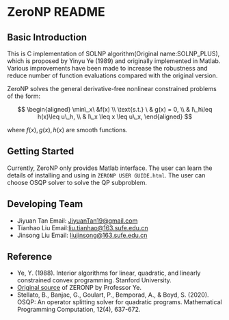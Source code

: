 #  ZeroNP README
## Basic Introduction
This is C implementation of SOLNP algorithm(Original name:SOLNP_PLUS), which is proposed by Yinyu Ye (1989) and originally implemented in Matlab. Various improvements have been made to increase the robustness and reduce number of function evaluations compared with the original version. 
    
ZeroNP solves the general derivative-free nonlinear constrained problems of the form:

$$
\begin{aligned}
    \min\_x\ &f(x) \\ 
    \text{s.t.} \ & g(x) = 0, \\
                  & l\_h\leq h(x)\leq u\_h, \\
                  & l\_x \leq x \leq u\_x,
\end{aligned}
$$

where $f(x),g(x),h(x)$ are smooth functions.
## Getting Started
Currently, ZeroNP only provides Matlab interface. The user can learn the details of installing and using in `ZERONP USER GUIDE.html`. The user can choose OSQP solver to solve the QP subproblem.
## Developing Team
- Jiyuan Tan Email: JiyuanTan19@gmail.com
- Tianhao Liu Email:liu.tianhao@163.sufe.edu.cn
- Jinsong Liu Email: liujinsong@163.sufe.edu.cn
## Reference
- Ye, Y. (1988). Interior algorithms for linear, quadratic, and linearly constrained convex programming. Stanford University.
- [Original source](https://web.stanford.edu/~yyye/matlab/) of ZERONP by Professor Ye.
- Stellato, B., Banjac, G., Goulart, P., Bemporad, A., & Boyd, S. (2020). OSQP: An operator splitting solver for quadratic programs. Mathematical Programming Computation, 12(4), 637-672.
